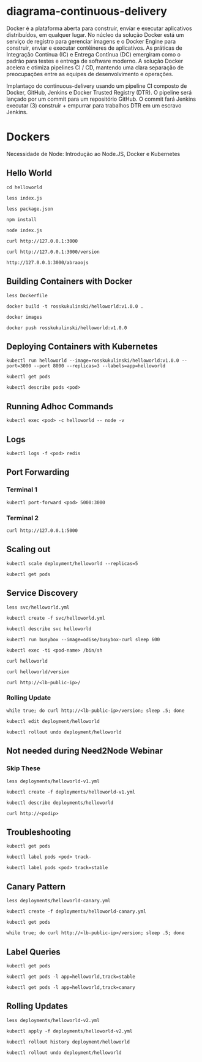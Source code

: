 # diagrama-continuous-delivery

Docker é a plataforma aberta para construir, enviar e executar aplicativos distribuídos, em qualquer lugar. No núcleo da solução Docker está um serviço de registro para gerenciar imagens e o Docker Engine para construir, enviar e executar contêineres de aplicativos. As práticas de Integração Contínua (IC) e Entrega Contínua (DC) emergiram como o padrão para testes e entrega de software moderno. A solução Docker acelera e otimiza pipelines CI / CD, mantendo uma clara separação de preocupações entre as equipes de desenvolvimento e operações.

Implantaço do continuous-delivery usando um pipeline CI composto de Docker, GitHub, Jenkins e Docker Trusted Registry (DTR). O pipeline será lançado por um commit para um repositório GitHub. O commit fará Jenkins executar (3) construir + empurrar para trabalhos DTR em um escravo Jenkins.

# Dockers
Necessidade de Node: Introdução ao Node.JS, Docker e Kubernetes


## Hello World

```
cd helloworld
```

```
less index.js
```

```
less package.json
```

```
npm install
```

```
node index.js
```

```
curl http://127.0.0.1:3000
```

```
curl http://127.0.0.1:3000/version
```

```
http://127.0.0.1:3000/abraaojs
```

## Building Containers with Docker

```
less Dockerfile
```

```
docker build -t rosskukulinski/helloworld:v1.0.0 .
```

```
docker images
```

```
docker push rosskukulinski/helloworld:v1.0.0
```

## Deploying Containers with Kubernetes


```
kubectl run helloworld --image=rosskukulinski/helloworld:v1.0.0 --port=3000 --port 8000 --replicas=3 --labels=app=helloworld
```

```
kubectl get pods
```

```
kubectl describe pods <pod>
```

## Running Adhoc Commands
```
kubectl exec <pod> -c helloworld -- node -v
```

## Logs
```
kubectl logs -f <pod> redis
```

## Port Forwarding

### Terminal 1
```
kubectl port-forward <pod> 5000:3000
```

### Terminal 2
```
curl http://127.0.0.1:5000
```

## Scaling out
```
kubectl scale deployment/helloworld --replicas=5
```

```
kubectl get pods
```

## Service Discovery

```
less svc/helloworld.yml
```

```
kubectl create -f svc/helloworld.yml
```

```
kubectl describe svc helloworld
```

```
kubectl run busybox --image=odise/busybox-curl sleep 600
```

```
kubectl exec -ti <pod-name> /bin/sh
```

```
curl helloworld
```

```
curl helloworld/version
```

```
curl http://<lb-public-ip>/
```

### Rolling Update

```
while true; do curl http://<lb-public-ip>/version; sleep .5; done
```

```
kubectl edit deployment/helloworld
```

```
kubectl rollout undo deployment/helloworld
```


## Not needed during Need2Node Webinar


### Skip These
```
less deployments/helloworld-v1.yml
```

```
kubectl create -f deployments/helloworld-v1.yml
```

```
kubectl describe deployments/helloworld
```

```
curl http://<podip>
```




## Troubleshooting

```
kubectl get pods
```

```
kubectl label pods <pod> track-
```

```
kubectl label pods <pod> track=stable
```


## Canary Pattern

```
less deployments/helloworld-canary.yml
```

```
kubectl create -f deployments/helloworld-canary.yml
```

```
kubectl get pods
```

```
while true; do curl http://<lb-public-ip>/version; sleep .5; done
```

## Label Queries

```
kubectl get pods
```

```
kubectl get pods -l app=helloworld,track=stable
```

```
kubectl get pods -l app=helloworld,track=canary
```

## Rolling Updates

```
less deployments/helloworld-v2.yml
```

```
kubectl apply -f deployments/helloworld-v2.yml
```

```
kubectl rollout history deployment/helloworld
```

```
kubectl rollout undo deployment/helloworld
```
